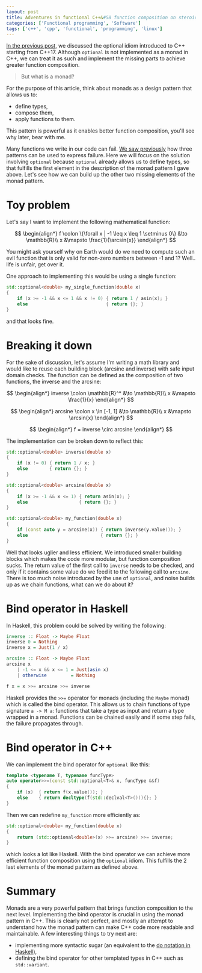 ```yaml
---
layout: post
title: Adventures in functional C++&#58 function composition on steroids
categories: ['Functional programming', 'Software']
tags: ['c++', 'cpp', 'functional', 'programming', 'linux']
---
```


<script type="text/javascript" async
  src="https://cdn.mathjax.org/mathjax/latest/MathJax.js?config=TeX-MML-AM_CHTML">
</script>

[In the previous post](/functional%20programming/software/2018/01/22/functional-cpp-adventures-optional/), we discussed the optional idiom introduced to C++ starting from C++17.
Although `optional` is not implemented as a monad in C++, we can treat it as such and implement the missing parts to achieve greater function composition.

> But what is a monad?

For the purpose of this article, think about monads as a design pattern that allows us to:

- define types,
- compose them,
- apply functions to them.

This pattern is powerful as it enables better function composition, you'll see why later, bear with me.

Many functions we write in our code can fail.
[We saw previously](/functional%20programming/software/2018/01/22/functional-cpp-adventures-optional/) how three patterns can be used to express failure.
Here we will focus on the solution involving `optional` because `optional` already allows us to define types, so that fulfills the first element in the description of the monad pattern I gave above.
Let's see how we can build up the other two missing elements of the monad pattern.

# Toy problem

Let's say I want to implement the following mathematical function:

$$
\begin{align*}
  f \colon \{\forall x | -1 \leq x \leq 1 \setminus 0\} &\to \mathbb{R}\\
  x &\mapsto \frac{1}{\arcsin{x}}
\end{align*}
$$

You might ask yourself why on Earth would do we need to compute such an evil function that is only valid for non-zero numbers between -1 and 1?
Well.. life is unfair, get over it.

One approach to implementing this would be using a single function:

```cpp
std::optional<double> my_single_function(double x)
{
    if (x >= -1 && x <= 1 && x != 0) { return 1 / asin(x); }
    else                             { return {}; }
}
```

and that looks fine.

# Breaking it down

For the sake of discussion, let's assume I'm writing a math library and would like to reuse each building block (arcsine and inverse) with safe input domain checks.
The function can be defined as the composition of two functions, the inverse and the arcsine:

$$
\begin{align*}
  inverse \colon \mathbb{R}^* &\to \mathbb{R}\\
  x &\mapsto \frac{1}{x}
\end{align*}
$$

$$
\begin{align*}
  arcsine \colon x \in [-1, 1] &\to \mathbb{R}\\
  x &\mapsto \arcsin{x}
\end{align*}
$$

$$
\begin{align*}
  f = inverse \circ arcsine
\end{align*}
$$

The implementation can be broken down to reflect this:

```cpp
std::optional<double> inverse(double x)
{
    if (x != 0) { return 1 / x; }
    else        { return {}; }
}

std::optional<double> arcsine(double x)
{
    if (x >= -1 && x <= 1) { return asin(x); }
    else                   { return {}; }
}

std::optional<double> my_function(double x)
{
    if (const auto y = arcsine(x)) { return inverse(y.value()); }
    else                           { return {}; }
}
```

Well that looks uglier and less efficient.
We introduced smaller building blocks which makes the code more modular, but function composition sucks.
The return value of the first call to `inverse` needs to be checked, and only if it contains some value do we feed it to the following call to `arcsine`.
There is too much noise introduced by the use of `optional`, and noise builds up as we chain functions, what can we do about it?

# Bind operator in Haskell

In Haskell, this problem could be solved by writing the following:

```hs
inverse :: Float -> Maybe Float
inverse 0 = Nothing
inverse x = Just(1 / x)

arcsine :: Float -> Maybe Float
arcsine x
    | -1 <= x && x <= 1 = Just(asin x)
    | otherwise         = Nothing

f x = x >>= arcsine >>= inverse
```

Haskell provides the `>>=` operator for monads (including the `Maybe` monad) which is called the bind operator.
This allows us to chain functions of type signature `a -> M a`: functions that take a type as input and return a type wrapped in a monad.
Functions can be chained easily and if some step fails, the failure propagates through.

# Bind operator in C++

We can implement the bind operator for `optional` like this:

```cpp
template <typename T, typename funcType>
auto operator>>=(const std::optional<T>& x, funcType &&f)
{
    if (x)  { return f(x.value()); }
    else    { return decltype(f(std::declval<T>())){}; }
}
```

Then we can redefine `my_function` more efficiently as:

```cpp
std::optional<double> my_function(double x)
{
    return (std::optional<double>(x) >>= arcsine) >>= inverse;
}
```

which looks a lot like Haskell.
With the bind operator we can achieve more efficient function composition using the `optional` idiom.
This fulfills the 2 last elements of the monad pattern as defined above.

# Summary

Monads are a very powerful pattern that brings function composition to the next level.
Implementing the bind operator is crucial in using the monad pattern in C++.
This is clearly not perfect, and mostly an attempt to understand how the monad pattern can make C++ code more readable and maintainable.
A few interesting things to try next are:

- implementing more syntactic sugar (an equivalent to the [do notation in Haskell](https://en.wikibooks.org/wiki/Haskell/do_notation)),
- defining the bind operator for other templated types in C++ such as `std::variant`.
